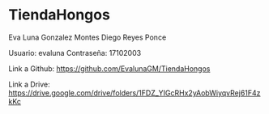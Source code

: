 # TiendaHongos
Eva Luna Gonzalez Montes
Diego Reyes Ponce

Usuario: evaluna
Contraseña: 17102003

Link a Github:
https://github.com/EvalunaGM/TiendaHongos

Link a Drive:
https://drive.google.com/drive/folders/1FDZ_YIGcRHx2yAobWiyqvRej61F4zkKc